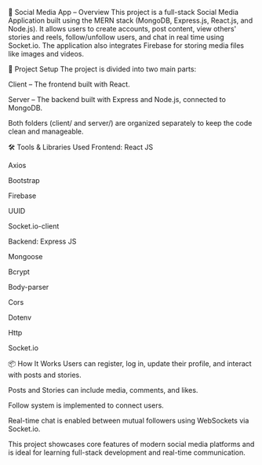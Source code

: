 📱 Social Media App – Overview
This project is a full-stack Social Media Application built using the MERN stack (MongoDB, Express.js, React.js, and Node.js). It allows users to create accounts, post content, view others' stories and reels, follow/unfollow users, and chat in real time using Socket.io. The application also integrates Firebase for storing media files like images and videos.

🔧 Project Setup
The project is divided into two main parts:

Client – The frontend built with React.

Server – The backend built with Express and Node.js, connected to MongoDB.

Both folders (client/ and server/) are organized separately to keep the code clean and manageable.

🛠️ Tools & Libraries Used
Frontend:
React JS

Axios

Bootstrap

Firebase

UUID

Socket.io-client

Backend:
Express JS

Mongoose

Bcrypt

Body-parser

Cors

Dotenv

Http

Socket.io

📦 How It Works
Users can register, log in, update their profile, and interact with posts and stories.

Posts and Stories can include media, comments, and likes.

Follow system is implemented to connect users.

Real-time chat is enabled between mutual followers using WebSockets via Socket.io.

This project showcases core features of modern social media platforms and is ideal for learning full-stack development and real-time communication.